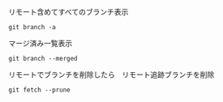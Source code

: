 リモート含めてすべてのブランチ表示

```
git branch -a
```

マージ済み一覧表示

```
git branch --merged
```


リモートでブランチを削除したら　リモート追跡ブランチを削除
```
git fetch --prune
```

